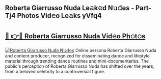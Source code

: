## Roberta Giarrusso Nuda Le𝚊k𝚎d N𝚞𝚍es - Part-Tj4 Photos Vid𝚎o Le𝚊ks yVfq4

# <h2><a href="http://fbf6fyb.evod.top/?m=Roberta+Giarrusso+Nuda">🔗 👉🔴 Roberta Giarrusso Nuda Vid𝚎o Ph𝚘t𝚘s</a></h2>

[![Roberta Giarrusso Nuda N𝚞d𝚎s](https://i.imgur.com/8V9OHl7.gif)](http://fbf6fyb.evod.top/?m=Roberta+Giarrusso+Nuda)
Online persona Roberta Giarrusso Nuda and content producer, recognized for disseminating dance and lifestyle material through trending dance routines and mini-documentaries. The public's perception of Roberta Giarrusso Nuda has shifted over the years, from a beloved celebrity to a controversial figure. 
